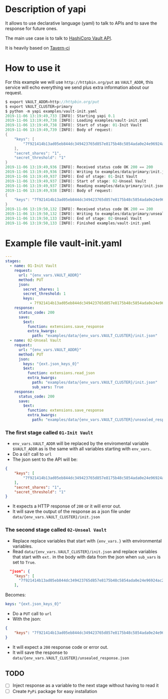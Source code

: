 # Description of yapi

It allows to use declarative language (yaml) to talk to APIs and to save the response for future ones.

The main use case is to talk to [HashiCorp Vault API](https://www.vaultproject.io/api/overview.html).

It is heavily based on [Tavern-ci](https://github.com/taverntesting/tavern)
# How to use it
For this example we will use `http://httpbin.org/put` as `VAULT_ADDR`, this service will echo everything we send plus extra information about our request.

```c
$ export VAULT_ADDR=http://httpbin.org/put
$ export VAULT_CLUSTER=primary
$ python -m yapi examples/vault-init.yaml
2019-11-06 13:19:49,733 [INFO]: Starting yapi 0.1
2019-11-06 13:19:49,738 [INFO]: Loading examples/vault-init.yaml
2019-11-06 13:19:49,738 [INFO]: Start of stage: 01-Init Vault
2019-11-06 13:19:49,739 [INFO]: Body of request:
{
    "keys": [
        "7f921414b13ad05eb844dc349423765d857e8175b48c5854ada0e24e96924ac2"
    ],
    "secret_shares": "1",
    "secret_threshold": "1"
}
2019-11-06 13:19:49,936 [INFO]: Received status code OK 200 == 200
2019-11-06 13:19:49,936 [INFO]: Writing to examples/data/primary/init.json
2019-11-06 13:19:49,937 [INFO]: End of stage: 01-Init Vault
2019-11-06 13:19:49,937 [INFO]: Start of stage: 02-Unseal Vault
2019-11-06 13:19:49,937 [INFO]: Reading examples/data/primary/init.json , sub_vars: True
2019-11-06 13:19:49,938 [INFO]: Body of request:
{
    "keys": "7f921414b13ad05eb844dc349423765d857e8175b48c5854ada0e24e96924ac2"
}
2019-11-06 13:19:50,132 [INFO]: Received status code OK 200 == 200
2019-11-06 13:19:50,132 [INFO]: Writing to examples/data/primary/unsealed_response.json
2019-11-06 13:19:50,133 [INFO]: End of stage: 02-Unseal Vault
2019-11-06 13:19:50,133 [INFO]: Finished examples/vault-init.yaml
```

# Example file vault-init.yaml
```yaml
---
stages:
  - name: 01-Init Vault
    request:
      url: "{env_vars.VAULT_ADDR}"
      method: PUT
      json:
        secret_shares: 1
        secret_threshold: 1
        keys:
           - 7f921414b13ad05eb844dc349423765d857e8175b48c5854ada0e24e96924ac2
    response:
      status_code: 200
      save:
        $ext:
          function: extensions.save_response
          extra_kwargs:
            path: "examples/data/{env_vars.VAULT_CLUSTER}/init.json"
  - name: 02-Unseal Vault
    request:
      url: "{env_vars.VAULT_ADDR}"
      method: PUT
      json:
        keys: "{ext.json_keys_0}"
        $ext:
          function: extensions.read_json
          extra_kwargs:
            path: "examples/data/{env_vars.VAULT_CLUSTER}/init.json"
            sub_vars: True
    response:
      status_code: 200
      save:
        $ext:
          function: extensions.save_response
          extra_kwargs:
            path: "examples/data/{env_vars.VAULT_CLUSTER}/unsealed_response.json"
```

### The first stage called `01-Init Vault`
- `env_vars.VAULT_ADDR` will be replaced by the enviromental variable `$VAULT_ADDR` as is the same with all variables starting with `env_vars.`
- Do a `GET` call to `url`
- The json sent to the API will be:
```json
{
    "keys": [
        "7f921414b13ad05eb844dc349423765d857e8175b48c5854ada0e24e96924ac2"
    ],
    "secret_shares": "1",
    "secret_threshold": "1"
}
```
- It expects a HTTP response of `200` or it will error out.
- It will save the output of the response as a json file under `data/{env_vars.VAULT_CLUSTER}/init.json`

### The second stage called `02-Unseal Vault` 
- Replace replace variables that start with `{env_vars.}` with environmental variables.
- Read `data/{env_vars.VAULT_CLUSTER}/init.json` and replace variables that start with `ext.` in the body with data from the json when `sub_vars` is set to `True`.
```json
  "json": {
    "keys": [
      "7f921414b13ad05eb844dc349423765d857e8175b48c5854ada0e24e96924ac2"
    ], 
```

Becomes:

```yaml
keys: "{ext.json_keys_0}"
```

- Do a `PUT` call to `url`
- With the json:
```json
{
    "keys": "7f921414b13ad05eb844dc349423765d857e8175b48c5854ada0e24e96924ac2"
}
```
- It will expect a `200` response code or error out.
- It will save the response to `data/{env_vars.VAULT_CLUSTER}/unsealed_response.json`


## TODO 
- [ ] Inject response as a variable to the next stage without having to read it
- [ ] Create `PyPi` package for easy installation